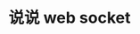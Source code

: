 ---
layout: post
title: 说说 web socket
category: 技术
keywords: golang,tcp,协议,websocket,后端
comments: false
---